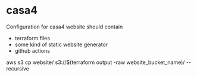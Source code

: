 # casa4

Configuration for casa4 website should contain
- terraform files
- some kind of static website generator
- github actions


aws s3 cp website/ s3://$(terraform output -raw website_bucket_name)/ --recursive